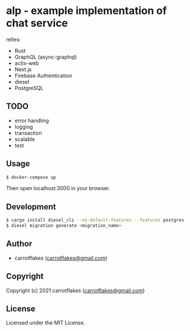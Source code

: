 # alp - example implementation of chat service

relies:

- Rust
- GraphQL (async-graphql)
- actix-web
- Next.js
- Firebase Authentication
- diesel
- PostgreSQL

## TODO

- error handling
- logging
- transaction
- scalable
- test

## Usage

```sh
$ docker-compose up
```

Then open localhost:3000 in your browser.

## Development

``` sh
$ cargo install diesel_cli --no-default-features --features postgres
$ diesel migration generate <migration_name>
```

## Author

* carrotflakes (carrotflakes@gmail.com)

## Copyright

Copyright (c) 2021 carrotflakes (carrotflakes@gmail.com)

## License

Licensed under the MIT License.

